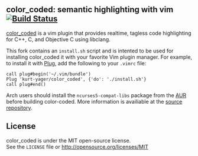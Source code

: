 color_coded: semantic highlighting with vim [![Build Status](https://travis-ci.org/jeaye/color_coded.svg?branch=master)](https://travis-ci.org/jeaye/color_coded)
---
[color_coded](https://github.com/jeaye/color_coded) is a vim plugin that provides realtime, tagless code highlighting for C++, C, and Objective C using libclang.

This fork contains an `install.sh` script and is intented to be used for installing color_coded it with your favorite Vim plugin manager. For example, to install it with [Plug](https://github.com/junegunn/vim-plug), add the following to your `.vimrc` file:
```vim
call plug#begin('~/.vim/bundle')
Plug 'kurt-yager/color_coded', {'do': './install.sh'}
call plug#end()
```

Arch users should install the `ncurses5-compat-libs` package from the [AUR](https://aur.archlinux.org/packages/ncurses5-compat-libs/) before building color-coded. More information is availiable at the [source repository](https://github.com/jeaye/color_coded).

License
---
color_coded is under the MIT open-source license.  
See the `LICENSE` file or http://opensource.org/licenses/MIT
